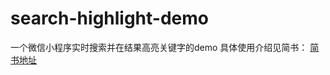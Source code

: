 # search-highlight-demo
一个微信小程序实时搜索并在结果高亮关键字的demo
具体使用介绍见简书：
[简书地址](https://www.jianshu.com/p/86d73745e01c)

